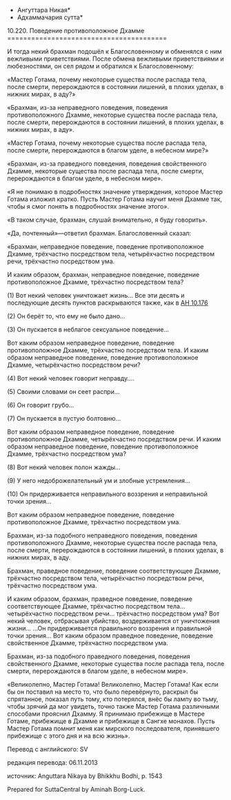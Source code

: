 * Ангуттара Никая*
* Адхаммачария сутта*

10\.220\. Поведение противоположное Дхамме
\=\=\=\=\=\=\=\=\=\=\=\=\=\=\=\=\=\=\=\=\=\=\=\=\=\=\=\=\=\=\=\=\=\=\=\=\=\=\=\=

И тогда некий брахман подошёл к Благословенному и обменялся с ним вежливыми приветствиями\. После обмена вежливыми приветствиями и любезностями, он сел рядом и обратился к Благословенному:

«Мастер Готама, почему некоторые существа после распада тела, после смерти, перерождаются в состоянии лишений, в плохих уделах, в нижних мирах, в аду?»

«Брахман, из\-за неправедного поведения, поведения противоположного Дхамме, некоторые существа после распада тела, после смерти, перерождаются в состоянии лишений, в плохих уделах, в нижних мирах, в аду»\.

«Мастер Готама, почему некоторые существа после распада тела, после смерти, перерождаются в благом уделе, в небесном мире?»

«Брахман, из\-за праведного поведения, поведения свойственного Дхамме, некоторые существа после распада тела, после смерти, перерождаются в благом уделе, в небесном мире»\.

«Я не понимаю в подробностях значение утверждения, которое Мастер Готама изложил кратко\. Пусть Мастер Готама научит меня Дхамме так, чтобы я смог понять в подробностях значение этого»\.

«В таком случае, брахман, слушай внимательно, я буду говорить»\.

«Да, почтенный»—ответил брахман\. Благословенный сказал:

«Брахман, неправедное поведение, поведение противоположное Дхамме, трёхчастно посредством тела, четырёхчастно посредством речи, трёхчастно посредством ума\.

И каким образом, брахман, неправедное поведение, поведение противоположное Дхамме, трёхчастно посредством тела?

\(1\) Вот некий человек уничтожает жизнь… Все эти десять и последующие десять пунктов раскрываются также, как в [АН 10\.176](/an10\.176/ru/sv)

\(2\) Он берёт то, что ему не было дано…

\(3\) Он пускается в неблагое сексуальное поведение…

Вот каким образом неправедное поведение, поведение противоположное Дхамме, трёхчастно посредством тела\. И каким образом неправедное поведение, поведение противоположное Дхамме, четырёхчастно посредством речи?

\(4\) Вот некий человек говорит неправду…\.

\(5\) Своими словами он сеет распри…

\(6\) Он говорит грубо…

\(7\) Он пускается в пустую болтовню…

Вот каким образом неправедное поведение, поведение противоположное Дхамме, четырёхчастно посредством речи\. И каким образом неправедное поведение, поведение противоположное Дхамме, трёхчастно посредством ума?

\(8\) Вот некий человек полон жажды…

\(9\) У него недоброжелательный ум и злобные устремления…

\(10\) Он придерживается неправильного воззрения и неправильной точки зрения…

Вот каким образом неправедное поведение, поведение противоположное Дхамме, трёхчастно посредством ума\.

Брахман, из\-за подобного неправедного поведения, поведения противоположного Дхамме, некоторые существа после распада тела, после смерти, перерождаются в состоянии лишений, в плохих уделах, в нижних мирах, в аду\.

Брахман, праведное поведение, поведение соответствующее Дхамме, трёхчастно посредством тела, четырёхчастно посредством речи, трёхчастно посредством ума\.

И каким образом, брахман, праведное поведение, поведение соответствующее Дхамме, трёхчастно посредством тела… четырёхчастно посредством речи… трёхчастно посредством ума? Вот некий человек, отбрасывая убийство, воздерживается от уничтожения жизни… …Он придерживается правильного воззрения и правильной точки зрения… Вот каким образом праведное поведение, поведение свойственное Дхамме, трёхчастно посредством ума\.

Брахман, из\-за подобного праведного поведения, поведения свойственного Дхамме, некоторые существа после распада тела, после смерти, перерождаются в благом уделе, в небесном мире»\.

«Великолепно, Мастер Готама\! Великолепно, Мастер Готама\! Как если бы он поставил на место то, что было перевёрнуто, раскрыл бы спрятанное, показал путь тому, кто потерялся, внёс бы лампу во тьму, чтобы зрячий да мог увидеть, точно также Мастер Готама различными способами прояснил Дхамму\. Я принимаю прибежище в Мастере Готаме, прибежище в Дхамме и прибежище в Сангхе монахов\. Пусть Мастер Готама помнит меня как мирского последователя, принявшего прибежище с этого дня и на всю жизнь»\.

Перевод с английского: SV

редакция перевода: 06\.11\.2013

источник: Anguttara Nikaya by Bhikkhu Bodhi, p\. 1543

Prepared for SuttaCentral by Aminah Borg\-Luck\.
